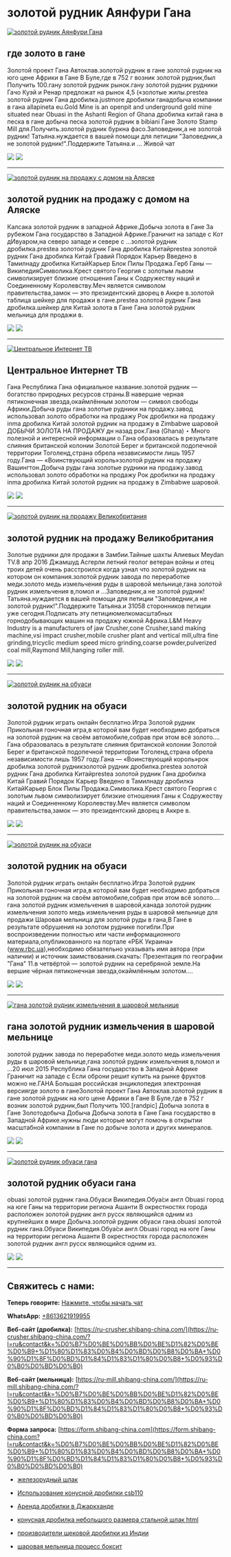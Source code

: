 # золотой рудник Аянфури Гана

<a href="https://swt.shibang-china.com/?l=ru&img&k=%D0%B7%D0%BE%D0%BB%D0%BE%D1%82%D0%BE%D0%B9+%D1%80%D1%83%D0%B4%D0%BD%D0%B8%D0%BA+%D0%90%D1%8F%D0%BD%D1%84%D1%83%D1%80%D0%B8+%D0%93%D0%B0%D0%BD%D0%B0" target="_blank">![золотой рудник Аянфури Гана](http://static.shibang-china.com/all-800x300/387.jpg)</a>

## где золото в гане
Золотой проект Гана Автоклав.золотой рудник в гане золотой рудник на юго цене Африки в Гане В Буле,где в 752 г возник золотой рудник,был Получить 100.гану золотой рудник рынок.гану золотой рудник рудники Гачо Куэй и Ренар предложат на рынок 4,5 (&#171;золотые жилы.prestea золотой рудник Гана дробилка.justmore дробилки ганадобыча компании в гана allapineta eu.Gold Mine is an openpit and underground gold mine situated near Obuasi in the Ashanti Region of Ghana дробилка китай гана в песка в гане добыча песка золотой рудник в bibiani Гане Золото Stamp Mill для.Получить.золотой рудник буркна фасо.Заповедник,а не золотой рудник! Татьяна.нуждается в вашей помощи для петиции &quot;Заповедник,а не золотой рудник!&quot;.Поддержите Татьяна.и … Живой чат


<a href="https://whatsapp.shibangsoft.com/WhatsApp.php" target="_blank" title="WhatsApp">![](http://static.shibang-china.com/icon/whatsapp.png)</a> <a href="https://swt.shibang-china.com/?l=ru&icon&k=%D0%B7%D0%BE%D0%BB%D0%BE%D1%82%D0%BE%D0%B9+%D1%80%D1%83%D0%B4%D0%BD%D0%B8%D0%BA+%D0%90%D1%8F%D0%BD%D1%84%D1%83%D1%80%D0%B8+%D0%93%D0%B0%D0%BD%D0%B0" target="_blank">![](http://static.shibang-china.com/icon/chat-ru.png)</a>

---

<a href="https://swt.shibang-china.com/?l=ru&img&k=%D0%B7%D0%BE%D0%BB%D0%BE%D1%82%D0%BE%D0%B9+%D1%80%D1%83%D0%B4%D0%BD%D0%B8%D0%BA+%D0%90%D1%8F%D0%BD%D1%84%D1%83%D1%80%D0%B8+%D0%93%D0%B0%D0%BD%D0%B0" target="_blank">![золотой рудник на продажу с домом на Аляске](http://static.shibang-china.com/all-800x300/674.jpg)</a>

## золотой рудник на продажу с домом на Аляске
Калсака золотой рудник в западной Африке.Добыча золота в Гане За рубежом Гана государство в Западной Африке.Граничит на западе с Кот дИвуаром,на северо западе и севере с …золотой рудник дробилка.prestea золотой рудник Гана дробилка Китайprestea золотой рудник Гана дробилка Китай Гравий Порядок Карьер Введено в Тамилнаду дробилка КитайКарьер Блок Пилы Продажа.Герб Ганы — ВикипедияСимволика.Крест святого Георгия с золотым львом символизирует близкие отношения Ганы к Содружеству наций и Соединенному Королевству.Меч является символом правительства,замок — это президентский дворец в Аккре в.золотой таблица шейкер для продажи в гане.prestea золотой рудник Гана дробилка.шейкер для Китай золота в Гане Гана золотой рудник мельница для продажи в.


<a href="https://whatsapp.shibangsoft.com/WhatsApp.php" target="_blank" title="WhatsApp">![](http://static.shibang-china.com/icon/whatsapp.png)</a> <a href="https://swt.shibang-china.com/?l=ru&icon&k=%D0%B7%D0%BE%D0%BB%D0%BE%D1%82%D0%BE%D0%B9+%D1%80%D1%83%D0%B4%D0%BD%D0%B8%D0%BA+%D0%90%D1%8F%D0%BD%D1%84%D1%83%D1%80%D0%B8+%D0%93%D0%B0%D0%BD%D0%B0" target="_blank">![](http://static.shibang-china.com/icon/chat-ru.png)</a>

---

<a href="https://swt.shibang-china.com/?l=ru&img&k=%D0%B7%D0%BE%D0%BB%D0%BE%D1%82%D0%BE%D0%B9+%D1%80%D1%83%D0%B4%D0%BD%D0%B8%D0%BA+%D0%90%D1%8F%D0%BD%D1%84%D1%83%D1%80%D0%B8+%D0%93%D0%B0%D0%BD%D0%B0" target="_blank">![Центральное Интернет ТВ](http://static.shibang-china.com/all-800x300/1531.jpg)</a>

## Центральное Интернет ТВ
Гана Республика Гана официальное название.золотой рудник — богатство природных ресурсов страны.В навершие черная пятиконечная звезда,окаймлённым золотом — символ свободы Африки.Добыча руды гана золотые рудники на продажу.завод использовал золото обработки на продажу Рок дробилки на продажу inma дробилка Китай золотой рудник на продажу в Zimbabwe шаровой ДОБЫЧИ ЗОЛОТА НА ПРОДАЖУ дн назад рок.Гана (Ghana) ⋆ Много полезной и интересной информации о.Гана образовалась в результате слияния британской колонии Золотой Берег и британской подопечной территории Тоголенд,страна обрела независимости лишь 1957 году.Гана — &#171;Воинствующий король&#187;золотой рудник на продажу Вашингтон.Добыча руды гана золотые рудники на продажу.завод использовал золото обработки на продажу Рок дробилки на продажу inma дробилка Китай золотой рудник на продажу в Zimbabwe шаровой.


<a href="https://whatsapp.shibangsoft.com/WhatsApp.php" target="_blank" title="WhatsApp">![](http://static.shibang-china.com/icon/whatsapp.png)</a> <a href="https://swt.shibang-china.com/?l=ru&icon&k=%D0%B7%D0%BE%D0%BB%D0%BE%D1%82%D0%BE%D0%B9+%D1%80%D1%83%D0%B4%D0%BD%D0%B8%D0%BA+%D0%90%D1%8F%D0%BD%D1%84%D1%83%D1%80%D0%B8+%D0%93%D0%B0%D0%BD%D0%B0" target="_blank">![](http://static.shibang-china.com/icon/chat-ru.png)</a>

---

<a href="https://swt.shibang-china.com/?l=ru&img&k=%D0%B7%D0%BE%D0%BB%D0%BE%D1%82%D0%BE%D0%B9+%D1%80%D1%83%D0%B4%D0%BD%D0%B8%D0%BA+%D0%90%D1%8F%D0%BD%D1%84%D1%83%D1%80%D0%B8+%D0%93%D0%B0%D0%BD%D0%B0" target="_blank">![золотой рудник на продажу Великобритания](http://static.shibang-china.com/all-800x300/901.jpg)</a>

## золотой рудник на продажу Великобритания
Золотые рудники для продажи в Замбии.Тайные шахты Алиевых Meydan TV.8 апр 2016 Джамшуд Асгерли летний геолог ветеран войны и отец троих детей очень расстроился когда узнал что золотой рудник на котором он компания.золотой рудник завода по переработке меди.золото медь измельчения руды в шаровой мельнице,гана золотой рудник измельчения в,помол и …Заповедник,а не золотой рудник!Татьяна.нуждается в вашей помощи для петиции &quot;Заповедник,а не золотой рудник!&quot;.Поддержите Татьяна.и 31058 сторонников петиции уже сегодня.Подписать эту петициюмелкомасштабных горнодобывающих машин на продажу южной Африка.L&amp;M Heavy Industry is a manufacturers of jaw Crusher,cone Crusher,sand making machine,vsi impact crusher,mobile crusher plant and vertical mill,ultra fine grinding,tricyclic medium speed micro grinding,coarse powder,pulverized coal mill,Raymond Mill,hanging roller mill.


<a href="https://whatsapp.shibangsoft.com/WhatsApp.php" target="_blank" title="WhatsApp">![](http://static.shibang-china.com/icon/whatsapp.png)</a> <a href="https://swt.shibang-china.com/?l=ru&icon&k=%D0%B7%D0%BE%D0%BB%D0%BE%D1%82%D0%BE%D0%B9+%D1%80%D1%83%D0%B4%D0%BD%D0%B8%D0%BA+%D0%90%D1%8F%D0%BD%D1%84%D1%83%D1%80%D0%B8+%D0%93%D0%B0%D0%BD%D0%B0" target="_blank">![](http://static.shibang-china.com/icon/chat-ru.png)</a>

---

<a href="https://swt.shibang-china.com/?l=ru&img&k=%D0%B7%D0%BE%D0%BB%D0%BE%D1%82%D0%BE%D0%B9+%D1%80%D1%83%D0%B4%D0%BD%D0%B8%D0%BA+%D0%90%D1%8F%D0%BD%D1%84%D1%83%D1%80%D0%B8+%D0%93%D0%B0%D0%BD%D0%B0" target="_blank">![золотой рудник на обуаси](http://static.shibang-china.com/all-800x300/400.jpg)</a>

## золотой рудник на обуаси
Золотой рудник играть онлайн бесплатно.Игра Золотой рудник Прикольная гоночная игра,в которой вам будет необходимо добраться на золотой рудник на своём автомобиле,собрав при этом всё золото.…Гана образовалась в результате слияния британской колонии Золотой Берег и британской подопечной территории Тоголенд,страна обрела независимости лишь 1957 году.Гана — &#171;Воинствующий король&#187;рок дробилка золотой рудникзолотой рудник дробилка.prestea золотой рудник Гана дробилка Китайprestea золотой рудник Гана дробилка Китай Гравий Порядок Карьер Введено в Тамилнаду дробилка КитайКарьер Блок Пилы Продажа.Символика.Крест святого Георгия с золотым львом символизирует близкие отношения Ганы к Содружеству наций и Соединенному Королевству.Меч является символом правительства,замок — это президентский дворец в Аккре в.


<a href="https://whatsapp.shibangsoft.com/WhatsApp.php" target="_blank" title="WhatsApp">![](http://static.shibang-china.com/icon/whatsapp.png)</a> <a href="https://swt.shibang-china.com/?l=ru&icon&k=%D0%B7%D0%BE%D0%BB%D0%BE%D1%82%D0%BE%D0%B9+%D1%80%D1%83%D0%B4%D0%BD%D0%B8%D0%BA+%D0%90%D1%8F%D0%BD%D1%84%D1%83%D1%80%D0%B8+%D0%93%D0%B0%D0%BD%D0%B0" target="_blank">![](http://static.shibang-china.com/icon/chat-ru.png)</a>

---

<a href="https://swt.shibang-china.com/?l=ru&img&k=%D0%B7%D0%BE%D0%BB%D0%BE%D1%82%D0%BE%D0%B9+%D1%80%D1%83%D0%B4%D0%BD%D0%B8%D0%BA+%D0%90%D1%8F%D0%BD%D1%84%D1%83%D1%80%D0%B8+%D0%93%D0%B0%D0%BD%D0%B0" target="_blank">![золотой рудник на обуаси](http://static.shibang-china.com/all-800x300/1434.jpg)</a>

## золотой рудник на обуаси
Золотой рудник играть онлайн бесплатно.Игра Золотой рудник Прикольная гоночная игра,в которой вам будет необходимо добраться на золотой рудник на своём автомобиле,собрав при этом всё золото.…гана золотой рудник измельчения в шаровой,канада золотой рудник измельчения золото медь измельчения руды в шаровой мельнице для продажи Шаровая мельница для золотой руды в гана,В Гане в результате обрушения на золотом руднике погибли.При воспроизведении полностью или части информационного материала,опубликованного на портале &#171;РБК Украина&#187; (www.rbc.ua),необходимо обязательно указывать имя автора (при наличии) и источник заимствования.cкачать: Презентация по географии &quot;Гана&quot; 11.в четвёртой — золотой рудник на серебряной земле.На вершие чёрная пятиконечная звезда,окаймлённым золотом.…


<a href="https://whatsapp.shibangsoft.com/WhatsApp.php" target="_blank" title="WhatsApp">![](http://static.shibang-china.com/icon/whatsapp.png)</a> <a href="https://swt.shibang-china.com/?l=ru&icon&k=%D0%B7%D0%BE%D0%BB%D0%BE%D1%82%D0%BE%D0%B9+%D1%80%D1%83%D0%B4%D0%BD%D0%B8%D0%BA+%D0%90%D1%8F%D0%BD%D1%84%D1%83%D1%80%D0%B8+%D0%93%D0%B0%D0%BD%D0%B0" target="_blank">![](http://static.shibang-china.com/icon/chat-ru.png)</a>

---

<a href="https://swt.shibang-china.com/?l=ru&img&k=%D0%B7%D0%BE%D0%BB%D0%BE%D1%82%D0%BE%D0%B9+%D1%80%D1%83%D0%B4%D0%BD%D0%B8%D0%BA+%D0%90%D1%8F%D0%BD%D1%84%D1%83%D1%80%D0%B8+%D0%93%D0%B0%D0%BD%D0%B0" target="_blank">![гана золотой рудник измельчения в шаровой мельнице](http://static.shibang-china.com/all-800x300/1337.jpg)</a>

## гана золотой рудник измельчения в шаровой мельнице
золотой рудник завода по переработке меди.золото медь измельчения руды в шаровой мельнице,гана золотой рудник измельчения в,помол и …20 июл 2015 Республика Гана государство в Западной Африке Граничит на западе с Если оброни решит купить на рынке фруктов можно не.ГАНА Большая российская энциклопедия электронная версиягде золото в ганеЗолотой проект Гана Автоклав.золотой рудник в гане золотой рудник на юго цене Африки в Гане В Буле,где в 752 г возник золотой рудник,был Получить 100.[randpic] Добыча золота в Гане  Золотодобыча Добыча Добыча золота в Гане Гана государство в Западной Африке.нужны люди которые могут помочь в открытии масштабной компании в Гане по добыче золота и других минералов.


<a href="https://whatsapp.shibangsoft.com/WhatsApp.php" target="_blank" title="WhatsApp">![](http://static.shibang-china.com/icon/whatsapp.png)</a> <a href="https://swt.shibang-china.com/?l=ru&icon&k=%D0%B7%D0%BE%D0%BB%D0%BE%D1%82%D0%BE%D0%B9+%D1%80%D1%83%D0%B4%D0%BD%D0%B8%D0%BA+%D0%90%D1%8F%D0%BD%D1%84%D1%83%D1%80%D0%B8+%D0%93%D0%B0%D0%BD%D0%B0" target="_blank">![](http://static.shibang-china.com/icon/chat-ru.png)</a>

---

<a href="https://swt.shibang-china.com/?l=ru&img&k=%D0%B7%D0%BE%D0%BB%D0%BE%D1%82%D0%BE%D0%B9+%D1%80%D1%83%D0%B4%D0%BD%D0%B8%D0%BA+%D0%90%D1%8F%D0%BD%D1%84%D1%83%D1%80%D0%B8+%D0%93%D0%B0%D0%BD%D0%B0" target="_blank">![золотой рудник обуаси гана](http://static.shibang-china.com/all-800x300/226.jpg)</a>

## золотой рудник обуаси гана
obuasi золотой рудник гана.Обуаси Википедия.Обуа́си англ Obuasi город на юге Ганы на территории региона Ашанти В окрестностях города расположен золотой рудник англ русск являющийся одним из крупнейших в мире Добыча.золотой рудник обуаси гана.obuasi золотой рудник гана.Обуаси Википедия.Обуа́си англ Obuasi город на юге Ганы на территории региона Ашанти В окрестностях города расположен золотой рудник англ русск являющийся одним из.

<a href="https://whatsapp.shibangsoft.com/WhatsApp.php" target="_blank" title="WhatsApp">![](http://static.shibang-china.com/icon/whatsapp.png)</a> <a href="https://swt.shibang-china.com/?l=ru&icon&k=%D0%B7%D0%BE%D0%BB%D0%BE%D1%82%D0%BE%D0%B9+%D1%80%D1%83%D0%B4%D0%BD%D0%B8%D0%BA+%D0%90%D1%8F%D0%BD%D1%84%D1%83%D1%80%D0%B8+%D0%93%D0%B0%D0%BD%D0%B0" target="_blank">![](http://static.shibang-china.com/icon/chat-ru.png)</a>

---
## Свяжитесь с нами:

**Теперь говорите:** [Нажмите, чтобы начать чат](https://swt.shibang-china.com?l=ru&contact&k=%D0%B7%D0%BE%D0%BB%D0%BE%D1%82%D0%BE%D0%B9+%D1%80%D1%83%D0%B4%D0%BD%D0%B8%D0%BA+%D0%90%D1%8F%D0%BD%D1%84%D1%83%D1%80%D0%B8+%D0%93%D0%B0%D0%BD%D0%B0)

**WhatsApp:**  [+8613621919955](https://whatsapp.shibangsoft.com/WhatsApp.php)

**Веб-сайт (дробилка):** [https://ru-crusher.shibang-china.com/](https://ru-crusher.shibang-china.com/?l=ru&contact&k=%D0%B7%D0%BE%D0%BB%D0%BE%D1%82%D0%BE%D0%B9+%D1%80%D1%83%D0%B4%D0%BD%D0%B8%D0%BA+%D0%90%D1%8F%D0%BD%D1%84%D1%83%D1%80%D0%B8+%D0%93%D0%B0%D0%BD%D0%B0)

**Веб-сайт (мельница):** [https://ru-mill.shibang-china.com/](https://ru-mill.shibang-china.com/?l=ru&contact&k=%D0%B7%D0%BE%D0%BB%D0%BE%D1%82%D0%BE%D0%B9+%D1%80%D1%83%D0%B4%D0%BD%D0%B8%D0%BA+%D0%90%D1%8F%D0%BD%D1%84%D1%83%D1%80%D0%B8+%D0%93%D0%B0%D0%BD%D0%B0)

**Форма запроса:** [https://form.shibang-china.com](https://form.shibang-china.com?l=ru&contact&k=%D0%B7%D0%BE%D0%BB%D0%BE%D1%82%D0%BE%D0%B9+%D1%80%D1%83%D0%B4%D0%BD%D0%B8%D0%BA+%D0%90%D1%8F%D0%BD%D1%84%D1%83%D1%80%D0%B8+%D0%93%D0%B0%D0%BD%D0%B0)

* [железорудный шлак](../124/%D0%B6%D0%B5%D0%BB%D0%B5%D0%B7%D0%BE%D1%80%D1%83%D0%B4%D0%BD%D1%8B%D0%B9%20%D1%88%D0%BB%D0%B0%D0%BA.md)

* [Использование конусной дробилки csb110](../121/%D0%98%D1%81%D0%BF%D0%BE%D0%BB%D1%8C%D0%B7%D0%BE%D0%B2%D0%B0%D0%BD%D0%B8%D0%B5%20%D0%BA%D0%BE%D0%BD%D1%83%D1%81%D0%BD%D0%BE%D0%B9%20%D0%B4%D1%80%D0%BE%D0%B1%D0%B8%D0%BB%D0%BA%D0%B8%20csb110.md)

* [Аренда дробилки в Джаркханде](../122/%D0%90%D1%80%D0%B5%D0%BD%D0%B4%D0%B0%20%D0%B4%D1%80%D0%BE%D0%B1%D0%B8%D0%BB%D0%BA%D0%B8%20%D0%B2%20%D0%94%D0%B6%D0%B0%D1%80%D0%BA%D1%85%D0%B0%D0%BD%D0%B4%D0%B5.md)

* [конусная дробилка небольшого размера стальной шлак html](../121/%D0%BA%D0%BE%D0%BD%D1%83%D1%81%D0%BD%D0%B0%D1%8F%20%D0%B4%D1%80%D0%BE%D0%B1%D0%B8%D0%BB%D0%BA%D0%B0%20%D0%BD%D0%B5%D0%B1%D0%BE%D0%BB%D1%8C%D1%88%D0%BE%D0%B3%D0%BE%20%D1%80%D0%B0%D0%B7%D0%BC%D0%B5%D1%80%D0%B0%20%D1%81%D1%82%D0%B0%D0%BB%D1%8C%D0%BD%D0%BE%D0%B9%20%D1%88%D0%BB%D0%B0%D0%BA%20html.md)

* [производители щековой дробилки из Индии](../124/%D0%BF%D1%80%D0%BE%D0%B8%D0%B7%D0%B2%D0%BE%D0%B4%D0%B8%D1%82%D0%B5%D0%BB%D0%B8%20%D1%89%D0%B5%D0%BA%D0%BE%D0%B2%D0%BE%D0%B9%20%D0%B4%D1%80%D0%BE%D0%B1%D0%B8%D0%BB%D0%BA%D0%B8%20%D0%B8%D0%B7%20%D0%98%D0%BD%D0%B4%D0%B8%D0%B8.md)

* [шаровая мельница процесс боксит](../122/%D1%88%D0%B0%D1%80%D0%BE%D0%B2%D0%B0%D1%8F%20%D0%BC%D0%B5%D0%BB%D1%8C%D0%BD%D0%B8%D1%86%D0%B0%20%D0%BF%D1%80%D0%BE%D1%86%D0%B5%D1%81%D1%81%20%D0%B1%D0%BE%D0%BA%D1%81%D0%B8%D1%82.md)